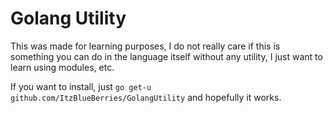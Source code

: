 # Golang Utility

This was made for learning  purposes, I do not really care if this is something
you can do in the language itself without any utility, I just want to learn using
modules, etc.

If you want to install, just `go get-u github.com/ItzBlueBerries/GolangUtility`
and hopefully it works.